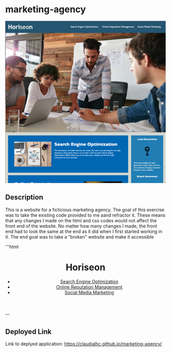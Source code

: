 # marketing-agency

![screen shot](assets/images/website-screenshot.PNG)

## Description 

This is a website for a ficticious marketing agency. The goal of this exercise was to take the existing code provided to me aand refractor it. These means that any changes I made on the html and css codes would not affect the front end of the website. No matter how many changes I made, the front end had to look the same at the end as it did when I first started working in it. The end goal was to take a "broken" website and make it accessible 

'''html
<body>
    <!-- Changed the div tags to header and nav, respectively -->
    <header>
        <h1>Hori<span class="seo">seo</span>n</h1>
        <nav>
            <ul>
                <li><a href="#search-engine-optimization">Search Engine Optimization</a></li>
                <li><a href="#online-reputation-management">Online Reputation Management</a></li>
                <li><a href="#social-media-marketing">Social Media Marketing</a></li>
            </ul>
        </nav>
    </header>
'''

## Deployed Link

Link to deplyed application: https://claudialhc.github.io/marketing-agency/

